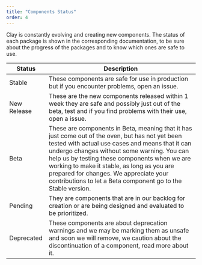 ```yaml
---
title: "Components Status"
order: 4
---
```


Clay is constantly evolving and creating new components. The status of each package is shown in the corresponding documentation, to be sure about the progress of the packages and to know which ones are safe to use.

<div class="table-responsive">
	<table class="table table-autofit ">
		<thead>
			<tr>
				<th class="table-cell-expand ">Status</th>
				<th class="table-cell-expand ">Description</th>
			</tr>
		</thead>
		<tbody>
			<tr>
				<td>
					<span class="label label-success">
						<span class="label-item label-item-expand">Stable</span>
					</span>
				</td>
				<td class="table-cell-expand">
					These components are safe for use in production but if you encounter problems, open an issue.
				</td>
			</tr>
			<tr>
				<td>
					<span class="label label-info">
						<span class="label-item label-item-expand">New Release</span>
					</span>
				</td>
				<td class="table-cell-expand">
					These are the new components released within 1 week they are safe and possibly just out of the beta, test and if you find problems with their use, open a issue.
				</td>
			</tr>
			<tr>
				<td>
					<span class="label label-warning">
						<span class="label-item label-item-expand">Beta</span>
					</span>
				</td>
				<td class="table-cell-expand">These are components in Beta, meaning that it has just come out of the oven, but has not yet been tested with actual use cases and means that it can undergo changes without some warning. You can help us by testing these components when we are working to make it stable, as long as you are prepared for changes. We appreciate your contributions to let a Beta component go to the Stable version.</td>
			</tr>
			<tr>
				<td>
					<span class="label label-secondary">
						<span class="label-item label-item-expand">Pending</span>
					</span>
				</td>
				<td class="table-cell-expand">They are components that are in our backlog for creation or are being designed and evaluated to be prioritized.</td>
			</tr>
			<tr>
				<td>
					<span class="label label-danger">
						<span class="label-item label-item-expand">Deprecated</span>
					</span>
				</td>
				<td class="table-cell-expand">
					These components are about deprecation warnings and we may be marking them as unsafe and soon we will remove, we caution about the discontinuation of a component, read more about it.
				</td>
			</tr>
		</tbody>
	</table>
</div>
